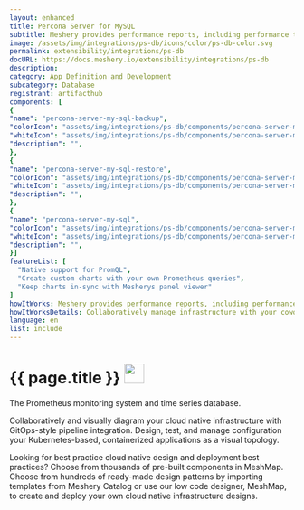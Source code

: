 ```yaml
---
layout: enhanced
title: Percona Server for MySQL
subtitle: Meshery provides performance reports, including performance test results, node resource metrics etc. so that operators may easily understand the overhead of their service mesh’s control plane and data plane in context of the overhead incurred on nodes running within the cluster. In order to generate performance test reports of service meshes and their workloads, Meshery uses Grafana and/or Prometheus as visualization and metrics systems, respectively. This guide outlines the requirements necessary for Meshery to connect to these systems. The steps may vary depending upon the service mesh and its configuration.
image: /assets/img/integrations/ps-db/icons/color/ps-db-color.svg
permalink: extensibility/integrations/ps-db
docURL: https://docs.meshery.io/extensibility/integrations/ps-db
description: 
category: App Definition and Development
subcategory: Database
registrant: artifacthub
components: [
{
"name": "percona-server-my-sql-backup",
"colorIcon": "assets/img/integrations/ps-db/components/percona-server-my-sql-backup/icons/color/percona-server-my-sql-backup-color.svg",
"whiteIcon": "assets/img/integrations/ps-db/components/percona-server-my-sql-backup/icons/white/percona-server-my-sql-backup-white.svg",
"description": "",
},
{
"name": "percona-server-my-sql-restore",
"colorIcon": "assets/img/integrations/ps-db/components/percona-server-my-sql-restore/icons/color/percona-server-my-sql-restore-color.svg",
"whiteIcon": "assets/img/integrations/ps-db/components/percona-server-my-sql-restore/icons/white/percona-server-my-sql-restore-white.svg",
"description": "",
},
{
"name": "percona-server-my-sql",
"colorIcon": "assets/img/integrations/ps-db/components/percona-server-my-sql/icons/color/percona-server-my-sql-color.svg",
"whiteIcon": "assets/img/integrations/ps-db/components/percona-server-my-sql/icons/white/percona-server-my-sql-white.svg",
"description": "",
}]
featureList: [
  "Native support for PromQL",
  "Create custom charts with your own Prometheus queries",
  "Keep charts in-sync with Mesherys panel viewer"
]
howItWorks: Meshery provides performance reports, including performance test results, node resource metrics etc. so that operators may easily understand the overhead of their service mesh’s control plane and data plane in context of the overhead incurred on nodes running within the cluster. In order to generate performance test reports of service meshes and their workloads, Meshery uses Grafana and/or Prometheus as visualization and metrics systems, respectively. This guide outlines the requirements necessary for Meshery to connect to these systems. The steps may vary depending upon the service mesh and its configuration.
howItWorksDetails: Collaboratively manage infrastructure with your coworkers synchronously sharing the same designs.
language: en
list: include
---
```

<h1>{{ page.title }} <img src="{{ page.image }}" style="width: 35px; height: 35px;" /></h1>

<p>
The Prometheus monitoring system and time series database.
</p>
<p>
    Collaboratively and visually diagram your cloud native infrastructure with GitOps-style pipeline integration. Design, test, and manage configuration your Kubernetes-based, containerized applications as a visual topology.
</p>
<p>
    Looking for best practice cloud native design and deployment best practices? Choose from thousands of pre-built components in MeshMap. Choose from hundreds of ready-made design patterns by importing templates from Meshery Catalog or use our low code designer, MeshMap, to create and deploy your own cloud native infrastructure designs.
</p>
